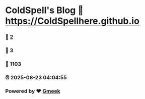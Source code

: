 # ColdSpell's Blog :link: https://ColdSpellhere.github.io 
### :page_facing_up: [2](https://ColdSpellhere.github.io/tag.html) 
### :speech_balloon: 3 
### :hibiscus: 1103 
### :alarm_clock: 2025-08-23 04:04:55 
### Powered by :heart: [Gmeek](https://github.com/Meekdai/Gmeek)
